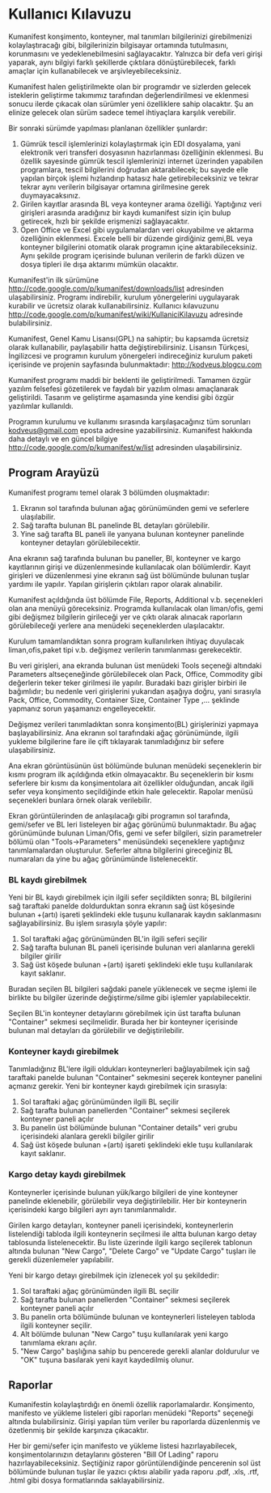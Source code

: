 # Kullanıcı Kılavuzu #

Kumanifest konşimento, konteyner, mal tanımları bilgilerinizi girebilmenizi kolaylaştıracağı gibi, bilgilerinizin bilgisayar ortamında tutulmasını, korunmasını ve yedeklenebilmesini sağlayacaktır. Yalnızca bir defa veri girişi yaparak, aynı bilgiyi farklı şekillerde çıktılara dönüştürebilecek, farklı amaçlar için kullanabilecek ve arşivleyebileceksiniz.

Kumanifest halen geliştirilmekte olan bir programdır ve sizlerden gelecek isteklerin geliştirme takımımız tarafından değerlendirilmesi ve eklenmesi sonucu ilerde çıkacak olan sürümler yeni özelliklere sahip olacaktır. Şu an elinize gelecek olan sürüm sadece temel ihtiyaçlara karşılık verebilir.

Bir sonraki sürümde yapılması planlanan özellikler şunlardır:
  1. Gümrük tescil işlemlerinizi kolaylaştırmak için EDI dosyalama, yani elektronik veri transferi dosyasının hazırlanması özelliğinin eklenmesi. Bu özellik sayesinde gümrük tescil işlemlerinizi internet üzerinden yapabilen programlara, tescil bilgilerini doğrudan aktarabilecek; bu sayede elle yapılan birçok işlemi hızlandırıp hatasız hale getirebileceksiniz ve tekrar tekrar aynı verilerin bilgisayar ortamına girilmesine gerek duymayacaksınız.
  1. Girilen kayıtlar arasında BL veya konteyner arama özelliği. Yaptığınız veri girişleri arasında aradığınız bir kaydı kumanifest sizin için bulup getirecek, hızlı bir şekilde erişmenizi sağlayacaktır.
  1. Open Office ve Excel gibi uygulamalardan veri okuyabilme ve aktarma özelliğinin eklenmesi. Excele belli bir düzende girdiğiniz gemi,BL veya konteyner bilgilerini otomatik olarak programın içine aktarabileceksiniz. Aynı şekilde program içerisinde bulunan verilerin de farklı düzen ve dosya tipleri ile dışa aktarımı mümkün olacaktır.

Kumanifest'in ilk sürümüne http://code.google.com/p/kumanifest/downloads/list adresinden ulaşabilirsiniz. Programı indirebilir, kurulum yönergelerini uygulayarak kurabilir ve ücretsiz olarak kullanabilirsiniz. Kullanıcı kılavuzunu http://code.google.com/p/kumanifest/wiki/KullaniciKilavuzu adresinde bulabilirsiniz.

Kumanifest, Genel Kamu Lisansı(GPL) na sahiptir; bu kapsamda ücretsiz olarak kullanabilir, paylaşabilir hatta değiştirebilirsiniz. Lisansın Türkçesi, İngilizcesi ve programın kurulum yönergeleri indireceğiniz kurulum paketi içerisinde ve projenin sayfasında bulunmaktadır: http://kodveus.blogcu.com

Kumanifest programı maddi bir beklenti ile geliştirilmedi. Tamamen özgür yazılım felsefesi gözetilerek ve faydalı bir yazılım olması amaçlanarak geliştirildi. Tasarım ve geliştirme aşamasında yine kendisi gibi özgür yazılımlar kullanıldı.

Programın kurulumu ve kullanımı sırasında karşılaşacağınız tüm sorunları kodveus@gmail.com eposta adresine yazabilirsiniz. Kumanifest hakkında daha detaylı ve en güncel bilgiye http://code.google.com/p/kumanifest/w/list adresinden ulaşabilirsiniz.

## Program Arayüzü ##

Kumanifest programı temel olarak 3 bölümden oluşmaktadır:

1) Ekranın sol tarafında bulunan ağaç görünümünden gemi ve seferlere ulaşılabilir.
2) Sağ tarafta bulunan BL panelinde BL detayları görülebilir.
3) Yine sağ tarafta BL paneli ile yanyana bulunan konteyner panelinde konteyner detayları görülebilecektir.

Ana ekranın sağ tarafında bulunan bu paneller, Bl, konteyner ve kargo kayıtlarının girişi ve düzenlenmesinde kullanılacak olan bölümlerdir. Kayıt girişleri ve düzenlenmesi yine ekranın sağ üst bölümünde bulunan tuşlar yardımı ile yapılır. Yapılan girişlerin çıktıları rapor olarak alınabilir.

Kumanifest açıldığında üst bölümde File, Reports, Additional v.b. seçenekleri olan ana menüyü göreceksiniz. Programda kullanılacak olan liman/ofis, gemi gibi değişmez bilgilerin girileceği yer ve çıktı olarak alınacak raporların görülebileceği yerlere ana menüdeki seçeneklerden ulaşılacaktır.

Kurulum tamamlandıktan sonra program kullanılırken ihtiyaç duyulacak liman,ofis,paket tipi v.b. değişmez verilerin tanımlanması gerekecektir.

Bu veri girişleri, ana ekranda bulunan üst menüdeki Tools seçeneği altındaki Parameters altseçeneğinde görülebilecek olan Pack, Office, Commodity gibi değerlerin teker teker girilmesi ile yapılır. Buradaki bazı girişler birbiri ile bağımlıdır; bu nedenle veri girişlerini yukarıdan aşağıya doğru, yani sırasıyla Pack, Office, Commodity, Container Size, Container Type ,... şeklinde yapmanız sorun yaşamanızı engelleyecektir.

Değişmez verileri tanımladıktan sonra konşimento(BL) girişlerinizi yapmaya başlayabilirsiniz. Ana ekranın sol tarafındaki ağaç görünümünde, ilgili yukleme bilgilerine fare ile çift tıklayarak tanımladığınız bir sefere ulaşabilirsiniz.

Ana ekran görüntüsünün üst bölümünde bulunan menüdeki seçeneklerin bir kısmı program ilk açıldığında etkin olmayacaktır. Bu seçeneklerin bir kısmı seferlere bir kısmı da konşimentolara ait özellikler olduğundan, ancak ilgili sefer veya konşimento seçildiğinde etkin hale gelecektir. Rapolar menüsü seçenekleri bunlara örnek olarak verilebilir.

Ekran görüntülerinden de anlaşılacağı gibi programın sol tarafında, gemi/sefer ve BL leri listeleyen bir ağaç görünümü bulunmaktadır. Bu ağaç görünümünde bulunan Liman/Ofis, gemi ve sefer bilgileri, sizin parametreler bölümü olan "Tools->Parameters" menüsündeki seçeneklere yaptığınız tanımlamalardan oluşturulur. Seferler altına bilgilerini gireceğiniz BL numaraları da yine bu ağaç görünümünde listelenecektir.

### BL kaydı girebilmek ###
Yeni bir BL kaydı girebilmek için ilgili sefer seçildikten sonra; BL bilgilerini sağ taraftaki panelde doldurduktan sonra ekranın sağ üst köşesinde bulunan +(artı) işareti şeklindeki ekle tuşunu kullanarak kaydın saklanmasını sağlayabilirsiniz. Bu işlem sırasıyla şöyle yapılır:

  1. Sol taraftaki ağaç görünümünden BL'in ilgili seferi seçilir
  1. Sağ tarafta bulunan BL paneli içerisinde bulunan veri alanlarına gerekli bilgiler girilir
  1. Sağ üst köşede bulunan +(artı) işareti şeklindeki ekle tuşu kullanılarak kayıt saklanır.

Buradan seçilen BL bilgileri sağdaki panele yüklenecek ve seçme işlemi ile birlikte bu bilgiler üzerinde değiştirme/silme gibi işlemler yapılabilecektir.

Seçilen BL'in konteyner detaylarını görebilmek için üst tarafta bulunan "Container" sekmesi seçilmelidir. Burada her bir konteyner içerisinde bulunan mal detayları da görülebilir ve değiştirilebilir.

### Konteyner kaydı girebilmek ###
Tanımladığınız BL'lere ilgili oldukları konteynerleri bağlayabilmek için sağ taraftaki panelde bulunan "Container" sekmesini seçerek konteyner panelini açmanız gerekir. Yeni bir konteyner kaydı girebilmek için sırasıyla:

  1. Sol taraftaki ağaç görünümünden ilgili BL seçilir
  1. Sağ tarafta bulunan panellerden "Container" sekmesi seçilerek konteyner paneli açılır
  1. Bu panelin üst bölümünde bulunan "Container details" veri grubu içerisindeki alanlara gerekli bilgiler girilir
  1. Sağ üst köşede bulunan +(artı) işareti şeklindeki ekle tuşu kullanılarak kayıt saklanır.

### Kargo detay kaydı girebilmek ###
Konteynerler içerisinde bulunan yük/kargo bilgileri de yine konteyner panelinde eklenebilir, görülebilir veya değiştirilebilir. Her bir konteynerin içerisindeki kargo bilgileri ayrı ayrı tanımlanmalıdır.

Girilen kargo detayları, konteyner paneli içerisindeki, konteynerlerin listelendiği tabloda ilgili konteynerin seçilmesi ile altta bulunan kargo detay tablosunda listelenecektir. Bu liste üzerinde ilgili kargo seçilerek tablonun altında bulunan "New Cargo", "Delete Cargo" ve "Update Cargo" tuşları ile gerekli düzenlemeler yapılabilir.

Yeni bir kargo detayı girebilmek için izlenecek yol şu şekildedir:
  1. Sol taraftaki ağaç görünümünden ilgili BL seçilir
  1. Sağ tarafta bulunan panellerden "Container" sekmesi seçilerek konteyner paneli açılır
  1. Bu panelin orta bölümünde bulunan ve konteynerleri listeleyen tabloda ilgili konteyner seçilir.
  1. Alt bölümde bulunan "New Cargo" tuşu kullanılarak yeni kargo tanımlama ekranı açılır.
  1. "New Cargo" başlığına sahip bu pencerede gerekli alanlar doldurulur ve "OK" tuşuna basılarak yeni kayıt kaydedilmiş olunur.


## Raporlar ##

Kumanifestin kolaylaştırdığı en önemli özellik raporlamalardır. Konşimento, manifesto ve yükleme listeleri gibi raporları menüdeki "Reports" seçeneği altında bulabilirsiniz. Girişi yapılan tüm veriler bu raporlarda düzenlenmiş ve özetlenmiş bir şekilde karşınıza çıkacaktır.

Her bir gemi/sefer için manifesto ve yükleme listesi hazırlayabilecek, konşimentolarınızın detaylarını gösteren "Bill Of Lading" raporu hazırlayabileceksiniz.
Seçtiğiniz rapor görüntülendiğinde pencerenin sol üst bölümünde bulunan tuşlar ile yazıcı çıktısı alabilir yada raporu .pdf, .xls, .rtf, .html gibi dosya formatlarında saklayabilirsiniz.